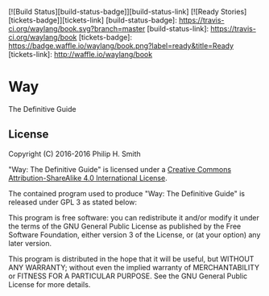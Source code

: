 [![Build Status][build-status-badge]][build-status-link]
[![Ready Stories][tickets-badge]][tickets-link]
[build-status-badge]: https://travis-ci.org/waylang/book.svg?branch=master
[build-status-link]: https://travis-ci.org/waylang/book
[tickets-badge]: https://badge.waffle.io/waylang/book.png?label=ready&title=Ready
[tickets-link]: http://waffle.io/waylang/book

# Way
The Definitive Guide

## License

Copyright (C) 2016-2016 Philip H. Smith

"Way: The Definitive Guide" is licensed under a [Creative Commons Attribution-ShareAlike
4.0 International License][cc-by-sa-4.0].

The contained program used to produce "Way: The Definitive Guide" is released under
GPL 3 as stated below:

This program is free software: you can redistribute it and/or modify
it under the terms of the GNU General Public License as published by
the Free Software Foundation, either version 3 of the License, or
(at your option) any later version.

This program is distributed in the hope that it will be useful,
but WITHOUT ANY WARRANTY; without even the implied warranty of
MERCHANTABILITY or FITNESS FOR A PARTICULAR PURPOSE.  See the
GNU General Public License for more details.

[cc-by-sa-4.0]: http://creativecommons.org/licenses/by-sa/4.0/
